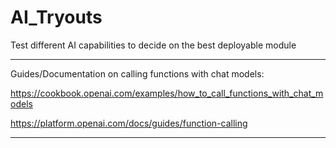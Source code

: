 # AI_Tryouts
Test different AI capabilities to decide on the best deployable module

_________________________________________________________________________________
Guides/Documentation on calling functions with chat models:

https://cookbook.openai.com/examples/how_to_call_functions_with_chat_models

https://platform.openai.com/docs/guides/function-calling
_________________________________________________________________________________

